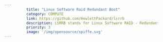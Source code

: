 ```yaml
---
          title: "Linux Software Raid Redundant Boot"
          category: COMPUTE
          link: https://github.com/HewlettPackard/lsrrb
          description: LSRRB stands for Linux Software RAID - Redundant Boot. It is the official name for the Minnow/Guppy project.
          priority: 3
          image: '/img/opensource/spiffe.svg'
---
```

          